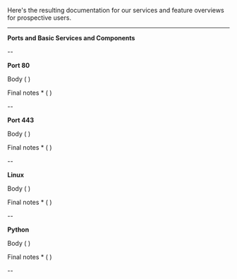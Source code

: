 Here's the resulting documentation for our services and feature overviews for prospective users.


--------------------------------------------


**Ports and Basic Services and Components**

--

**Port 80**

Body ( )

Final notes * ( )

--

**Port 443**

Body ( )

Final notes * ( )

--

**Linux**

Body ( )

Final notes * ( )

--

**Python**

Body ( )

Final notes * ( )

--
